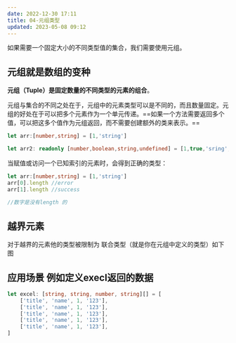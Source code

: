 ```yaml
---
date: 2022-12-30 17:11
title: 04-元组类型
updated: 2023-05-08 09:12
---
```


如果需要一个固定大小的不同类型值的集合，我们需要使用元组。 
## 元组就是数组的变种

**元组（Tuple）是固定数量的不同类型的元素的组合**。

元组与集合的不同之处在于，元组中的元素类型可以是不同的，而且数量固定。元组的好处在于可以把多个元素作为一个单元传递。==如果一个方法需要返回多个值，可以把这多个值作为元组返回，而不需要创建额外的类来表示。==

```TypeScript
let arr:[number,string] = [1,'string']

let arr2: readonly [number,boolean,string,undefined] = [1,true,'sring',undefined]
```


当赋值或访问一个已知索引的元素时，会得到正确的类型：
```TypeScript
let arr:[number,string] = [1,'string']
arr[0].length //error
arr[1].length //success
 
//数字是没有length 的
```

## 越界元素

对于越界的元素他的类型被限制为 联合类型（就是你在元组中定义的类型）如下图


## **应用场景 例如定义execl返回的数据**
```TypeScript
let excel: [string, string, number, string][] = [
    ['title', 'name', 1, '123'],
    ['title', 'name', 1, '123'],
    ['title', 'name', 1, '123'],
    ['title', 'name', 1, '123'],
    ['title', 'name', 1, '123'],
]
```